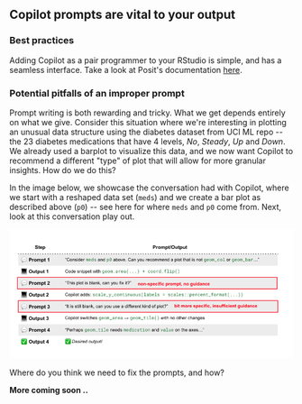 ## Copilot prompts are vital to your output

### Best practices

Adding Copilot as a pair programmer to your RStudio is simple, and has a seamless interface. Take a look at Posit's documentation [here](https://docs.posit.co/ide/user/ide/guide/tools/copilot.html).

### Potential pitfalls of an improper prompt

Prompt writing is both rewarding and tricky. What we get depends entirely on what we give. 
Consider this situation where we're interesting in plotting an unusual data structure using the diabetes dataset from UCI ML repo -- the 23 diabetes medications that have 4 levels, _No_, _Steady_, _Up_ and _Down_.
We already used a barplot to visualize this data, and we now want Copilot to recommend a different "type" of plot that will allow for more granular insights. How do we do this?

In the image below, we showcase the conversation had with Copilot, where we start with a reshaped data set (`meds`) and we create a bar plot as described above (`p0`) -- see here for where `meds` and `p0` come from. Next, look at this conversation play out. 

![alt text](convo.png)

Where do you think we need to fix the prompts, and how?

**More coming soon ..**


